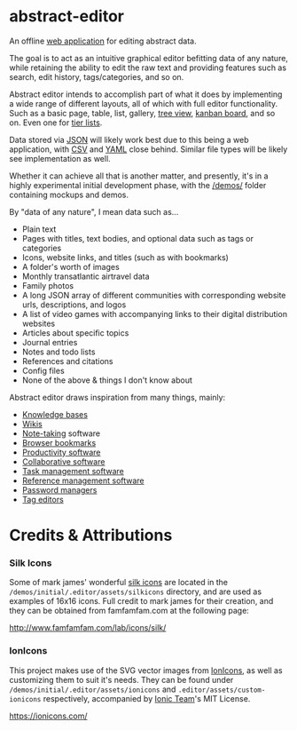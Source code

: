 # abstract-editor

An offline [web application](https://en.wikipedia.org/wiki/Web_application) for editing abstract data.

The goal is to act as an intuitive graphical editor befitting data of any nature, while retaining the ability to edit the raw text and providing features such as search, edit history, tags/categories, and so on.

Abstract editor intends to accomplish part of what it does by implementing a wide range of different layouts, all of which with full editor functionality. Such as a basic page, table, list, gallery, [tree view](https://en.wikipedia.org/wiki/Tree_view), [kanban board](https://en.wikipedia.org/wiki/Kanban_board), and so on. Even one for [tier lists](https://en.wikipedia.org/wiki/Tier_list).

Data stored via [JSON](https://en.wikipedia.org/wiki/JSON) will likely work best due to this being a web application, with [CSV](https://en.wikipedia.org/wiki/Comma-separated_values) and [YAML](https://en.wikipedia.org/wiki/YAML) close behind. Similar file types will be likely see implementation as well.

Whether it can achieve all that is another matter, and presently, it's in a highly experimental initial development phase, with the [/demos/](/demos/) folder containing mockups and demos.

By "data of any nature", I mean data such as...

- Plain text
- Pages with titles, text bodies, and optional data such as tags or categories
- Icons, website links, and titles (such as with bookmarks)
- A folder's worth of images
- Monthly transatlantic airtravel data
- Family photos
- A long JSON array of different communities with corresponding website urls, descriptions, and logos
- A list of video games with accompanying links to their digital distribution websites
- Articles about specific topics
- Journal entries
- Notes and todo lists
- References and citations
- Config files
- None of the above & things I don't know about

Abstract editor draws inspiration from many things, mainly:

- [Knowledge bases](https://en.wikipedia.org/wiki/Knowledge_base)
- [Wikis](https://en.wikipedia.org/wiki/Wiki)
- [Note-taking](https://en.wikipedia.org/wiki/Note-taking) software
- [Browser bookmarks](https://en.wikipedia.org/wiki/Bookmark_(digital))
- [Productivity software](https://en.wikipedia.org/wiki/Productivity_software)
- [Collaborative software](https://en.wikipedia.org/wiki/Collaborative_software)
- [Task management software](https://en.wikipedia.org/wiki/Task_management#Task_management_software)
- [Reference management software](https://en.wikipedia.org/wiki/Reference_management_software)
- [Password managers](https://en.wikipedia.org/wiki/Password_manager)
- [Tag editors](https://en.wikipedia.org/wiki/Tag_editor)

# Credits & Attributions

### Silk Icons

Some of mark james' wonderful [silk icons](http://www.famfamfam.com/lab/icons/silk/) are located in the `/demos/initial/.editor/assets/silkicons` directory, and are used as examples of 16x16 icons. Full credit to mark james for their creation, and they can be obtained from famfamfam.com at the following page:

http://www.famfamfam.com/lab/icons/silk/

### IonIcons

This project makes use of the SVG vector images from [IonIcons](https://ionicons.com/), as well as customizing them to suit it's needs. They can be found under `/demos/initial/.editor/assets/ionicons` and `.editor/assets/custom-ionicons` respectively, accompanied by [Ionic Team](https://github.com/ionic-team)'s MIT License.

https://ionicons.com/
